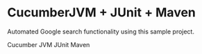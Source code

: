 # CucumberJVM + JUnit + Maven
Automated Google search functionality using this sample project. 

Cucumber JVM
JUnit
Maven

